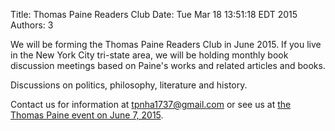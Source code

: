 Title: Thomas Paine Readers Club
Date: Tue Mar  18 13:51:18 EDT 2015
Authors: 3


We will be forming the Thomas Paine Readers Club in June 2015. If you
live in the New York City tri-state area, we will be holding monthly
book discussion meetings based on Paine's works and related articles
and books.

Discussions on politics, philosophy, literature and history.

Contact us for information at tpnha1737@gmail.com or see us at [the Thomas Paine event on June 7, 2015](/great-books-written-in-prison-book-signing-to-celebrate-thomas-paine-day.html).
